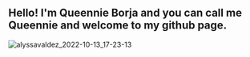 **Hello! I'm Queennie Borja and you can call me Queennie and welcome to my github page.**
-----------------------------------------------------------------------------------------

![alyssavaldez_2022-10-13_17-23-13](https://user-images.githubusercontent.com/118230406/203449667-4a839247-e821-45da-846a-0249a70e5cb6.jpg)
